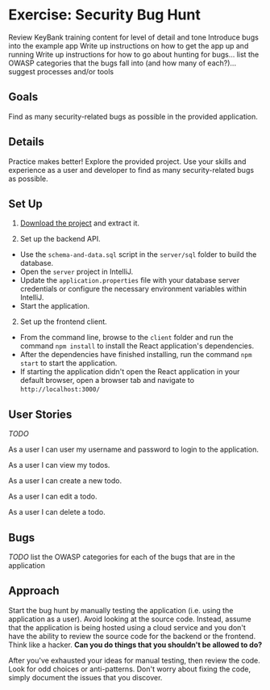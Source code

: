 # Exercise: Security Bug Hunt



Review KeyBank training content for level of detail and tone
Introduce bugs into the example app
Write up instructions on how to get the app up and running
Write up instructions for how to go about hunting for bugs... list the OWASP categories that the bugs fall into (and how many of each?)... suggest processes and/or tools




## Goals

Find as many security-related bugs as possible in the provided application.

## Details

Practice makes better! Explore the provided project. Use your skills and experience as a user and developer to find as many security-related bugs as possible.

## Set Up

1. [Download the project](../assets/todos.zip) and extract it.

2. Set up the backend API.

* Use the `schema-and-data.sql` script in the `server/sql` folder to build the database.
* Open the `server` project in IntelliJ.
* Update the `application.properties` file with your database server credentials or configure the necessary environment variables within IntelliJ.
* Start the application.

2. Set up the frontend client.

* From the command line, browse to the `client` folder and run the command `npm install` to install the React application's dependencies.
* After the dependencies have finished installing, run the command `npm start` to start the application.
* If starting the application didn't open the React application in your default browser, open a browser tab and navigate to `http://localhost:3000/`

## User Stories

_TODO_

As a user I can user my username and password to login to the application.

As a user I can view my todos.

As a user I can create a new todo.

As a user I can edit a todo.

As a user I can delete a todo.







## Bugs

_TODO_ list the OWASP categories for each of the bugs that are in the application

## Approach

Start the bug hunt by manually testing the application (i.e. using the application as a user). Avoid looking at the source code. Instead, assume that the application is being hosted using a cloud service and you don't have the ability to review the source code for the backend or the frontend. Think like a hacker. **Can you do things that you shouldn't be allowed to do?**

After you've exhausted your ideas for manual testing, then review the code. Look for odd choices or anti-patterns. Don't worry about fixing the code, simply document the issues that you discover.
